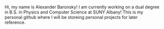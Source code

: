 Hi, my name is Alexander Baronsky! I am currently working on a dual degree in B.S. in Physics and Computer Science at SUNY Albany!
This is my personal github where I will be storeing personal projects for later reference.

<!---
ABaronCode/ABaronCode is a ✨ special ✨ repository because its `README.md` (this file) appears on your GitHub profile.
You can click the Preview link to take a look at your changes.
--->
